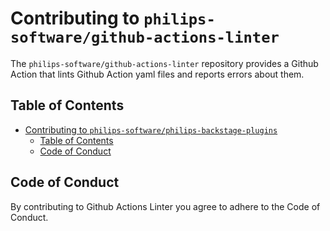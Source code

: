 # Contributing to `philips-software/github-actions-linter`

The `philips-software/github-actions-linter` repository provides a Github Action that lints Github Action yaml files and reports errors about them.

## Table of Contents

- [Contributing to `philips-software/philips-backstage-plugins`](#contributing-to-philips-softwaregithub-actions-linter)
  - [Table of Contents](#table-of-contents)
  - [Code of Conduct](#code-of-conduct)

## Code of Conduct

By contributing to Github Actions Linter you agree to adhere to the Code of Conduct.

